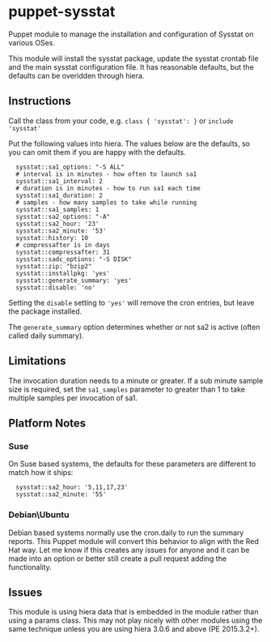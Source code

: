 # puppet-sysstat
Puppet module to manage the installation and configuration of Sysstat on various OSes.

This module will install the sysstat package, update the sysstat crontab file and the main sysstat configuration file.  It has reasonable defaults, but the defaults can be overidden through hiera.

## Instructions
Call the class from your code, e.g. `class { 'sysstat': }` or `include 'sysstat'`

Put the following values into hiera.  The values below are the defaults, so you can omit them if you are happy with the defaults.
```
  sysstat::sa1_options: "-S ALL"
  # interval is in minutes - how often to launch sa1
  sysstat::sa1_interval: 2
  # duration is in minutes - how to run sa1 each time
  sysstat::sa1_duration: 2
  # samples - how many samples to take while running
  sysstat::sa1_samples: 1
  sysstat::sa2_options: "-A"
  sysstat::sa2_hour: '23'
  sysstat::sa2_minute: '53'
  sysstat::history: 10
  # compressafter is in days
  sysstat::compressafter: 31
  sysstat::sadc_options: "-S DISK"
  sysstat::zip: "bzip2"
  sysstat::installpkg: 'yes'
  sysstat::generate_summary: 'yes'
  sysstat::disable: 'no'

```
Setting the `disable` setting to `'yes'` will remove the cron entries, but leave the package installed.

The `generate_summary` option determines whether or not sa2 is active (often called daily summary).

## Limitations
The invocation duration needs to a minute or greater.  If a sub minute sample size is required, set the `sa1_samples` parameter to greater than 1 to take multiple samples per invocation of sa1.

## Platform Notes
### Suse
On Suse based systems, the defaults for these parameters are different to match how it ships:
```
  sysstat::sa2_hour: '5,11,17,23'
  sysstat::sa2_minute: '55'

```
### Debian\Ubuntu
Debian based systems normally use the cron.daily to run the summary reports.  This Puppet module will convert this behavior to align with the Red Hat way.  Let me know if this creates any issues for anyone and it can be made into an option or better still create a pull request adding the functionality.
    
## Issues
This module is using hiera data that is embedded in the module rather than using a params class.  This may not play nicely with other modules using the same technique unless you are using hiera 3.0.6 and above (PE 2015.3.2+).
